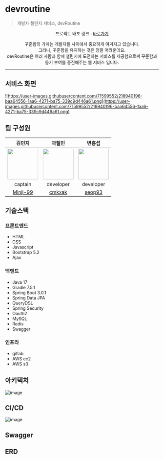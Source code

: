 # devroutine

> 개발자 챌린지 서비스, devRoutine
<p align="center">
프로젝트 배포 링크 : <a href = "http://ec2-54-180-153-95.ap-northeast-2.compute.amazonaws.com:8080">바로가기</a>
</p>
<p align="center">
꾸준함의 가치는 개발자들 사이에서 중요하게 여겨지고 있습니다. <br/>
그러나, 꾸준함을 유지하는 것은 정말 어려운데요.<br/>
devRoutine은 여러 사람과 함께 챌린지에 도전하는 서비스를 제공함으로써 꾸준함과 동기 부여를 증진해주는 웹 서비스 입니다.
</p>

---

## 서비스 화면

![https://user-images.githubusercontent.com/71599552/218940196-baa64556-1aa6-4271-ba75-339c9d446a61.png](https://user-images.githubusercontent.com/71599552/218940196-baa64556-1aa6-4271-ba75-339c9d446a61.png)

## 팀 구성원

| 김민지 | 곽철민 | 변흥섭 |
|:-----:|:-----:|:------:|
|<img src="https://user-images.githubusercontent.com/71599552/219007671-a27aa096-a1ef-4429-b98a-dd7162165983.png" width="100" height="100" />|<img src="https://user-images.githubusercontent.com/71599552/219007249-f93481b9-eaa4-46cb-b642-3ebc78f3ce93.png" width="100" height="100" />|<img src="https://user-images.githubusercontent.com/71599552/219007843-7b676f1e-e89d-45f4-b54b-71564a994ab2.png" width="100" height="100" />|
| captain | developer | developer |
| <a href="https://github.com/Min-ji99">Minji-99</a> | <a href="https://github.com/cmkxak">cmkxak</a> | <a href="https://github.com/seop93">seop93</a> |

## 기술스택

### 프론트엔드
- HTML
- CSS
- Javascript
- Bootstrap 5.2
- Ajax

### 백엔드
- Java 17
- Gradle 7.5.1
- Spring Boot 3.0.1
- Spring Data JPA
- QueryDSL
- Spring Security
- Oauth2
- MySQL
- Redis
- Swagger

### 인프라
- gitlab
- AWS ec2
- AWS s3
## 아키텍처
![image](https://user-images.githubusercontent.com/71599552/219006766-05e1d4e0-3deb-4f91-921d-519c2a56fcd3.png)

## CI/CD
![image](https://user-images.githubusercontent.com/71599552/219006130-7fb38439-8ca1-479a-9eab-6f1505f409b6.png)

## Swagger



## ERD